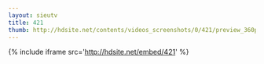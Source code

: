 ```yaml
---
layout: sieutv
title: 421
thumb: http://hdsite.net/contents/videos_screenshots/0/421/preview_360p.mp4.jpg
---
```

{% include iframe src='http://hdsite.net/embed/421' %}
 
